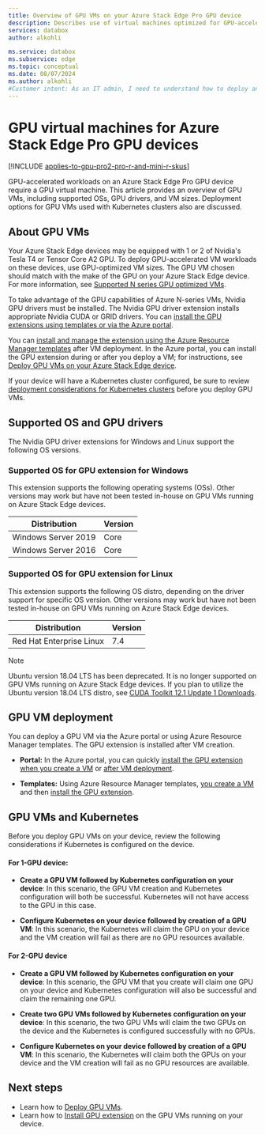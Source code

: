 ```yaml
---
title: Overview of GPU VMs on your Azure Stack Edge Pro GPU device
description: Describes use of virtual machines optimized for GPU-accelerated workloads on Azure Stack Edge Pro with GPU.
services: databox
author: alkohli

ms.service: databox
ms.subservice: edge
ms.topic: conceptual
ms.date: 08/07/2024
ms.author: alkohli
#Customer intent: As an IT admin, I need to understand how to deploy and manage GPU-accelerated VM workloads on my Azure Stack Edge Pro GPU devices.
---
```


# GPU virtual machines for Azure Stack Edge Pro GPU devices

[!INCLUDE [applies-to-gpu-pro2-pro-r-and-mini-r-skus](../../includes/azure-stack-edge-applies-to-gpu-pro-pro-2-pro-r-sku.md)]

GPU-accelerated workloads on an Azure Stack Edge Pro GPU device require a GPU virtual machine. This article provides an overview of GPU VMs, including supported OSs, GPU drivers, and VM sizes. Deployment options for GPU VMs used with Kubernetes clusters also are discussed.

## About GPU VMs

Your Azure Stack Edge devices may be equipped with 1 or 2 of Nvidia's Tesla T4 or Tensor Core A2 GPU. To deploy GPU-accelerated VM workloads on these devices, use GPU-optimized VM sizes. The GPU VM chosen should match with the make of the GPU on your Azure Stack Edge device. For more information, see [Supported N series GPU optimized VMs](azure-stack-edge-gpu-virtual-machine-sizes.md#n-series-gpu-optimized).

To take advantage of the GPU capabilities of Azure N-series VMs, Nvidia GPU drivers must be installed. The Nvidia GPU driver extension installs appropriate Nvidia CUDA or GRID drivers. You can [install the GPU extensions using templates or via the Azure portal](#gpu-vm-deployment).

You can [install and manage the extension using the Azure Resource Manager templates](azure-stack-edge-gpu-deploy-virtual-machine-install-gpu-extension.md) after VM deployment. In the Azure portal, you can install the GPU extension during or after you deploy a VM; for instructions, see [Deploy GPU VMs on your Azure Stack Edge device](azure-stack-edge-gpu-deploy-gpu-virtual-machine.md).

If your device will have a Kubernetes cluster configured, be sure to review [deployment considerations for Kubernetes clusters](#gpu-vms-and-kubernetes) before you deploy GPU VMs.

## Supported OS and GPU drivers 

The Nvidia GPU driver extensions for Windows and Linux support the following OS versions.

### Supported OS for GPU extension for Windows

This extension supports the following operating systems (OSs). Other versions may work but have not been tested in-house on GPU VMs running on Azure Stack Edge devices.

| Distribution | Version |
|---|---|
| Windows Server 2019 | Core |
| Windows Server 2016 | Core |

### Supported OS for GPU extension for Linux

This extension supports the following OS distro, depending on the driver support for specific OS version. Other versions may work but have not been tested in-house on GPU VMs running on Azure Stack Edge devices.

| Distribution | Version |
|---|---|
| Red Hat Enterprise Linux | 7.4 |

> [!NOTE]
> Ubuntu version 18.04 LTS has been deprecated. It is no longer supported on GPU VMs running on Azure Stack Edge devices. If you plan to utilize the Ubuntu version 18.04 LTS distro, see [CUDA Toolkit 12.1 Update 1 Downloads](https://developer.nvidia.com/cuda-12-1-1-download-archive?target_os=Linux&target_arch=x86_64&Distribution=Ubuntu&target_version=18.04&target_type=deb_local).

## GPU VM deployment

You can deploy a GPU VM via the Azure portal or using Azure Resource Manager templates. The GPU extension is installed after VM creation.<!--Wording still needs work!-->

- **Portal:** In the Azure portal, you can quickly [install the GPU extension when you create a VM](azure-stack-edge-gpu-deploy-gpu-virtual-machine.md#create-gpu-vms) or [after VM deployment]().<!--Can they remove the GPU extension. Tomorrow, create a new GPU VM to test.-->

- **Templates:** Using Azure Resource Manager templates, [you create a VM](azure-stack-edge-gpu-deploy-gpu-virtual-machine.md#install-gpu-extension-after-deployment) and then [install the GPU extension](azure-stack-edge-gpu-deploy-virtual-machine-install-gpu-extension.md).


## GPU VMs and Kubernetes

Before you deploy GPU VMs on your device, review the following considerations if Kubernetes is configured on the device.

#### For 1-GPU device: 

- **Create a GPU VM followed by Kubernetes configuration on your device**: In this scenario, the GPU VM creation and Kubernetes configuration will both be successful. Kubernetes will not have access to the GPU in this case.

- **Configure Kubernetes on your device followed by creation of a GPU VM**: In this scenario, the Kubernetes will claim the GPU on your device and the VM creation will fail as there are no GPU resources available.

#### For 2-GPU device

- **Create a GPU VM followed by Kubernetes configuration on your device**: In this scenario, the GPU VM that you create will claim one GPU on your device and Kubernetes configuration will also be successful and claim the remaining one GPU.	

- **Create two GPU VMs followed by Kubernetes configuration on your device**: In this scenario, the two GPU VMs will claim the two GPUs on the device and the Kubernetes is configured successfully with no GPUs. 

- **Configure Kubernetes on your device followed by creation of a GPU VM**: In this scenario, the Kubernetes will claim both the GPUs on your device and the VM creation will fail as no GPU resources are available.

<!--Li indicated that this is fixed. If you have GPU VMs running on your device and Kubernetes is also configured, then anytime the VM is deallocated (when you stop or remove a VM using Stop-AzureRmVM or Remove-AzureRmVM), there is a risk that the Kubernetes cluster will claim all the GPUs available on the device. In such an instance, you will not be able to restart the GPU VMs deployed on your device or create GPU VMs. -->

## Next steps
- Learn how to [Deploy GPU VMs](azure-stack-edge-gpu-deploy-gpu-virtual-machine.md).
- Learn how to [Install GPU extension](azure-stack-edge-gpu-deploy-virtual-machine-install-gpu-extension.md) on the GPU VMs running on your device.
